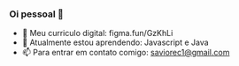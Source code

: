 ### Oi pessoal 👋


- 🔭 Meu curriculo digital: figma.fun/GzKhLi
- 🌱 Atualmente estou aprendendo: Javascript e Java
- 📫 Para entrar em contato comigo: saviorec1@gmail.com


